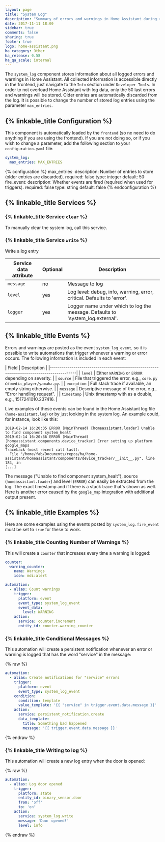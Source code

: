 ```yaml
---
layout: page
title: "System Log"
description: "Summary of errors and warnings in Home Assistant during runtime."
date: 2017-11-11 18:00
sidebar: true
comments: false
sharing: true
footer: true
logo: home-assistant.png
ha_category: Other
ha_release: 0.58
ha_qa_scale: internal
---
```


The `system_log` component stores information about all logged errors and warnings in Home Assistant. All collected information is accessible directly in the frontend, just navigate to the `Info` section under `Developer Tools`. In order to not overload Home Assistant with log data, only the 50 last errors and warnings will be stored. Older entries are automatically discarded from the log. It is possible to change the number of stored log entries using the parameter `max_entries`.

## {% linkable_title Configuration %}

This component is automatically loaded by the `frontend` (so no need to do anything if you are using the frontend). If you are not doing so, or if you wish to change a parameter, add the following section to your `configuration.yaml` file:

```yaml
system_log:
  max_entries: MAX_ENTRIES
```

{% configuration %}
max_entries:
  description: Number of entries to store (older entries are discarded).
  required: false
  type: integer
  default: 50
fire_event:
  description: Whether events are fired (required when used for triggers).
  required: false
  type: string
  default: false
{% endconfiguration %}

## {% linkable_title Services %}

### {% linkable_title Service `clear` %}

To manually clear the system log, call this service.

### {% linkable_title Service `write` %}

Write a log entry

| Service data attribute | Optional | Description                                                                     |
| ---------------------- | -------- | ------------------------------------------------------------------------------- |
| `message`              | no       | Message to log                                                                  |
| `level`                | yes      | Log level: debug, info, warning, error, critical. Defaults to 'error'.          |
| `logger`               | yes      | Logger name under which to log the message. Defaults to 'system_log.external'.  |

## {% linkable_title Events %}

Errors and warnings are posted as the event `system_log_event`, so it is possible to write automations that trigger whenever a warning or error occurs. The following information is included in each event:

| Field       | Description                                                                 |
|-------------------------------------------------------------------------------------------|
| `level`     | Either `WARNING` or `ERROR` depending on severity.                          |
| `source`    | File that triggered the error, e.g., `core.py` or `media_player/yamaha.py`. |
| `exception` | Full stack trace if available, an empty string otherwise.                   |
| `message`   | Descriptive message of the error, e.g., "Error handling request".           |
| `timestamp` | Unix timestamp with as a double, e.g., 1517241010.237416.                   |

Live examples of these events can be found in the Home Assistant log file (`home-assistant.log`) or by just looking in the system log. An example could, for instance, look like this:

```text
2019-02-14 16:20:35 ERROR (MainThread) [homeassistant.loader] Unable to find component system_healt
2019-02-14 16:20:36 ERROR (MainThread) [homeassistant.components.device_tracker] Error setting up platform google_maps
Traceback (most recent call last):
  File "/home/fab/Documents/repos/ha/home-assistant/homeassistant/components/device_tracker/__init__.py", line 184, in
[...]
```

The message ("Unable to find component system_healt"), source (`homeassistant.loader`) and level (`ERROR`) can easily be extracted from the log. The exact timestamp and if there is a stack trace that's shown as well. Here is another error caused by the `google_map` integration with additional output present.

## {% linkable_title Examples  %}

Here are some examples using the events posted by `system_log`. `fire_event` must be set to `true` for these to work.

### {% linkable_title Counting Number of Warnings %}

This will create a `counter` that increases every time a warning is logged:

```yaml
counter:
  warning_counter:
    name: Warnings
    icon: mdi:alert

automation:
  - alias: Count warnings
    trigger:
      platform: event
      event_type: system_log_event
      event_data:
        level: WARNING
    action:
      service: counter.increment
      entity_id: counter.warning_counter
```

### {% linkable_title Conditional Messages %}

This automation will create a persistent notification whenever an error or warning is logged that has the word "service" in the message:

{% raw %}
```yaml
automation:
  - alias: Create notifications for "service" errors
    trigger:
      platform: event
      event_type: system_log_event
    condition:
      condition: template
      value_template: '{{ "service" in trigger.event.data.message }}'
    action:
      service: persistent_notification.create
      data_template:
        title: Something bad happened
        message: '{{ trigger.event.data.message }}'
```
{% endraw %}

### {% linkable_title Writing to log %}

This automation will create a new log entry when the door is opened:

{% raw %}
```yaml
automation:
  - alias: Log door opened
    trigger:
      platform: state
      entity_id: binary_sensor.door
	  from: 'off'
      to: 'on'
    action:
      service: system_log.write
	  message: 'Door opened!'
      level: info
```
{% endraw %}
